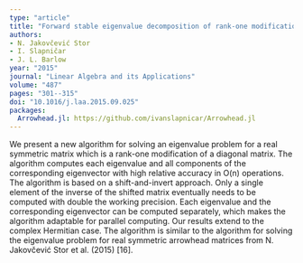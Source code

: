 ```yaml
---
type: "article"
title: "Forward stable eigenvalue decomposition of rank-one modifications of diagonal matrices"
authors:
- N. Jakovčević Stor
- I. Slapničar
- J. L. Barlow
year: "2015"
journal: "Linear Algebra and its Applications"
volume: "487"
pages: "301--315"
doi: "10.1016/j.laa.2015.09.025"
packages:
  Arrowhead.jl: https://github.com/ivanslapnicar/Arrowhead.jl
---
```

We present a new algorithm for solving an eigenvalue problem for a real symmetric matrix which is a rank-one modification of a diagonal matrix. The algorithm computes each eigenvalue and all components of the corresponding eigenvector with high relative accuracy in O(n) operations. The algorithm is based on a shift-and-invert approach. Only a single element of the inverse of the shifted matrix eventually needs to be computed with double the working precision. Each eigenvalue and the corresponding eigenvector can be computed separately, which makes the algorithm adaptable for parallel computing. Our results extend to the complex Hermitian case. The algorithm is similar to the algorithm for solving the eigenvalue problem for real symmetric arrowhead matrices from N. Jakovčević Stor et al. (2015) [16].